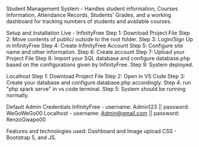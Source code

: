 Student Management System - Handles student information, Courses Information, Attendance Records, Students' Grades, and a working dashboard for tracking numbers of students and available courses.


Setup and Installation
Live - InfinityFree
Step 1: Download Project File
Step 2: Move contents of public/ outside to the root folder.
Step 3: Login/Sign Up in InfinityFree
Step 4: Create InfinityFree Account
Step 5: Configure site name and other information.
Step 6: Create account
Step 7: Upload your Project File
Step 8: Import your SQL database and configure database.php based on the configurations given by InfinityFree.
Step 9: System deployed.

Localhost
Step 1: Download Project File
Step 2: Open in VS Code
Step 3: Create your database and configure database.php accordingly.
Step 4: run "php spark serve" in vs code terminal.
Step 5: System should be running normally.

Default Admin Credentials
InfinityFree - username: Admin123 || password: WeGoWeGo00
Localhost - username: Admin@gmail.com || password: RenzoGwapo00

Features and technologies used:
Dashboard and Image upload
CSS - Bootstrap 5, and JS.
